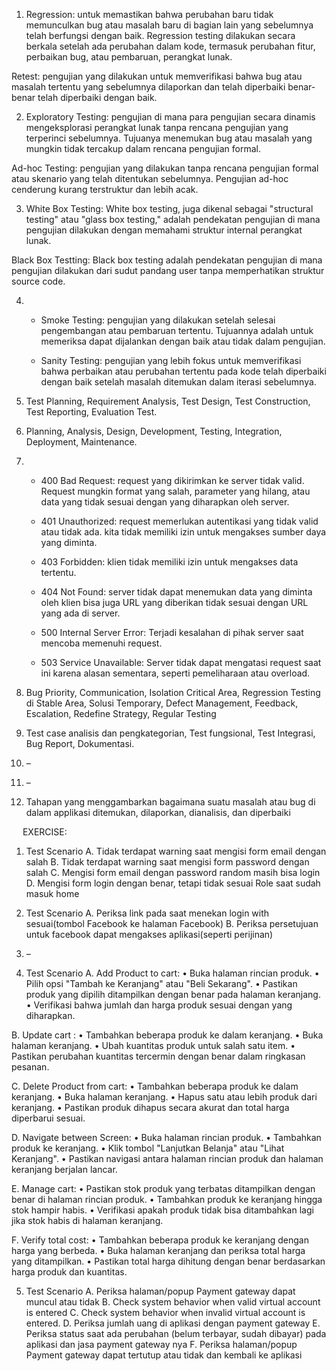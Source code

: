 1.	Regression: untuk memastikan bahwa perubahan baru tidak memunculkan bug atau masalah baru di bagian lain yang sebelumnya telah berfungsi dengan baik. Regression testing dilakukan secara berkala setelah ada perubahan dalam kode, termasuk perubahan fitur, perbaikan bug, atau pembaruan, perangkat lunak.

Retest: pengujian yang dilakukan untuk memverifikasi bahwa bug atau masalah tertentu yang sebelumnya dilaporkan dan telah diperbaiki benar-benar telah diperbaiki dengan baik.

2.	Exploratory Testing: pengujian di mana para pengujian secara dinamis mengeksplorasi perangkat lunak tanpa rencana pengujian yang terperinci sebelumnya. Tujuanya menemukan bug atau masalah yang mungkin tidak tercakup dalam rencana pengujian formal.

Ad-hoc Testing: pengujian yang dilakukan tanpa rencana pengujian formal atau skenario yang telah ditentukan sebelumnya. Pengujian ad-hoc cenderung kurang terstruktur dan lebih acak.

3.	White Box Testing: White box testing, juga dikenal sebagai "structural testing" atau "glass box testing," adalah pendekatan pengujian di mana pengujian dilakukan dengan memahami struktur internal perangkat lunak.

Black Box Testting: Black box testing adalah pendekatan pengujian di mana pengujian dilakukan dari sudut pandang user tanpa memperhatikan struktur source code.

4.	- Smoke Testing: pengujian yang dilakukan setelah selesai pengembangan atau pembaruan tertentu. Tujuannya adalah untuk memeriksa dapat dijalankan dengan baik atau tidak dalam pengujian.

    - Sanity Testing: pengujian yang lebih fokus untuk memverifikasi bahwa perbaikan atau perubahan tertentu pada kode telah diperbaiki dengan baik setelah masalah ditemukan dalam iterasi sebelumnya.

1.	Test Planning, Requirement Analysis, Test Design, Test Construction, Test Reporting, Evaluation Test.

2.	Planning, Analysis, Design, Development, Testing, Integration, Deployment, Maintenance.

3.	- 400 Bad Request: request yang dikirimkan ke server tidak valid. Request mungkin format yang salah, parameter yang hilang, atau data yang tidak sesuai dengan yang diharapkan oleh server.

    - 401 Unauthorized: request memerlukan autentikasi yang tidak valid atau tidak ada. kita tidak memiliki izin untuk mengakses sumber daya yang diminta.

    - 403 Forbidden: klien tidak memiliki izin untuk mengakses data tertentu.

    - 404 Not Found: server tidak dapat menemukan data yang diminta oleh klien bisa juga URL yang diberikan tidak sesuai dengan URL yang ada di server.

    - 500 Internal Server Error: Terjadi kesalahan di pihak server saat mencoba memenuhi request.

    - 503 Service Unavailable: Server tidak dapat mengatasi request saat ini karena alasan sementara, seperti pemeliharaan atau overload.

4.	Bug Priority, Communication, Isolation Critical Area, Regression Testing di Stable Area, Solusi Temporary, Defect Management, Feedback, Escalation, Redefine Strategy, Regular Testing

5.	Test case analisis dan pengkategorian, Test fungsional, Test Integrasi, Bug Report, Dokumentasi.

6.	–

7.	–

8.	Tahapan yang menggambarkan bagaimana suatu masalah atau bug di dalam applikasi ditemukan, dilaporkan, dianalisis, dan diperbaiki

 
EXERCISE:

1.	Test Scenario
A. Tidak terdapat warning saat mengisi form email dengan salah
B. Tidak terdapat warning saat mengisi form password dengan salah
C. Mengisi form email dengan password random masih bisa login
D. Mengisi form login dengan benar, tetapi tidak sesuai Role saat sudah masuk home

2.	Test Scenario
A. Periksa link pada saat menekan login with sesuai(tombol Facebook ke halaman Facebook)
B. Periksa persetujuan untuk facebook dapat mengakses aplikasi(seperti perijinan)

3.	–
   
5.	Test Scenario
A.	Add Product to cart:
•	 Buka halaman rincian produk.
•	Pilih opsi "Tambah ke Keranjang" atau "Beli Sekarang".
•	Pastikan produk yang dipilih ditampilkan dengan benar pada halaman keranjang.
•	Verifikasi bahwa jumlah dan harga produk sesuai dengan yang diharapkan.

B. Update cart :
•	Tambahkan beberapa produk ke dalam keranjang.
•	Buka halaman keranjang.
•	Ubah kuantitas produk untuk salah satu item.
•	Pastikan perubahan kuantitas tercermin dengan benar dalam ringkasan pesanan.

C. Delete Product from cart:
•	Tambahkan beberapa produk ke dalam keranjang.
•	Buka halaman keranjang.
•	Hapus satu atau lebih produk dari keranjang.
•	Pastikan produk dihapus secara akurat dan total harga diperbarui sesuai.

D. Navigate between Screen:
•	Buka halaman rincian produk.
•	Tambahkan produk ke keranjang.
•	Klik tombol "Lanjutkan Belanja" atau "Lihat Keranjang".
•	Pastikan navigasi antara halaman rincian produk dan halaman keranjang berjalan lancar.

E. Manage cart:
•	Pastikan stok produk yang terbatas ditampilkan dengan benar di halaman rincian produk.
•	Tambahkan produk ke keranjang hingga stok hampir habis.
•	Verifikasi apakah produk tidak bisa ditambahkan lagi jika stok habis di halaman keranjang.

F. Verify total cost:
•	Tambahkan beberapa produk ke keranjang dengan harga yang berbeda.
•	Buka halaman keranjang dan periksa total harga yang ditampilkan.
•	Pastikan total harga dihitung dengan benar berdasarkan harga produk dan kuantitas.

5.	Test Scenario
A. Periksa halaman/popup Payment gateway dapat muncul atau tidak
B. Check system behavior when valid virtual account is entered
C. Check system behavior when invalid virtual account is entered.
D. Periksa jumlah uang di aplikasi dengan payment gateway
E. Periksa status saat ada perubahan (belum terbayar, sudah dibayar) pada aplikasi dan jasa payment gateway nya
F. Periksa halaman/popup Payment gateway dapat tertutup atau tidak dan kembali ke aplikasi
